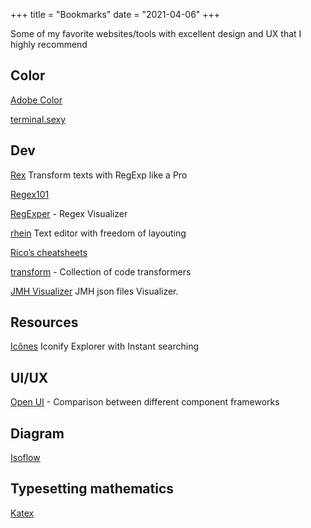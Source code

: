 +++
title = "Bookmarks"
date = "2021-04-06"
+++

Some of my favorite websites/tools with excellent design and UX that I highly recommend

## Color

[Adobe Color](https://color.adobe.com/)

[terminal.sexy](https://terminal.sexy/)

## Dev

[Rex](https://rex.antfu.me/) Transform texts with RegExp like a Pro

[Regex101](https://regex101.com/)

[RegExper](https://regexper.com/) - Regex Visualizer

[rhein](https://rhein.netlify.app) Text editor with freedom of layouting

[Rico’s cheatsheets](https://devhints.io/)

[transform](https://transform.tools/) - Collection of code transformers

[JMH Visualizer](https://jmh.morethan.io/) JMH json files Visualizer.

## Resources

[Icônes](https://icones.netlify.app/) Iconify Explorer with Instant searching

## UI/UX

[Open UI](https://open-ui.org/) - Comparison between different component frameworks

## Diagram

[Isoflow](https://isoflow.io/)

## Typesetting mathematics

[Katex](https://katex.org/docs/supported.html)